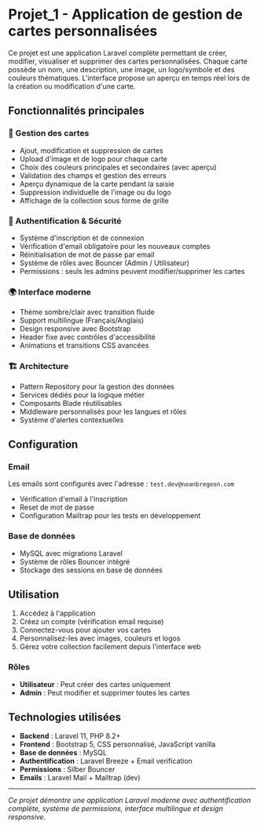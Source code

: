 # Projet_1 - Application de gestion de cartes personnalisées

Ce projet est une application Laravel complète permettant de créer, modifier, visualiser et supprimer des cartes personnalisées. Chaque carte possède un nom, une description, une image, un logo/symbole et des couleurs thématiques. L'interface propose un aperçu en temps réel lors de la création ou modification d'une carte.

## Fonctionnalités principales

### 🎨 Gestion des cartes
- Ajout, modification et suppression de cartes
- Upload d'image et de logo pour chaque carte
- Choix des couleurs principales et secondaires (avec aperçu)
- Validation des champs et gestion des erreurs
- Aperçu dynamique de la carte pendant la saisie
- Suppression individuelle de l'image ou du logo
- Affichage de la collection sous forme de grille

### 🔐 Authentification & Sécurité
- Système d'inscription et de connexion
- Vérification d'email obligatoire pour les nouveaux comptes
- Réinitialisation de mot de passe par email
- Système de rôles avec Bouncer (Admin / Utilisateur)
- Permissions : seuls les admins peuvent modifier/supprimer les cartes

### 🌍 Interface moderne
- Thème sombre/clair avec transition fluide
- Support multilingue (Français/Anglais)
- Design responsive avec Bootstrap
- Header fixe avec contrôles d'accessibilité
- Animations et transitions CSS avancées

### 🏗️ Architecture
- Pattern Repository pour la gestion des données
- Services dédiés pour la logique métier
- Composants Blade réutilisables
- Middleware personnalisés pour les langues et rôles
- Système d'alertes contextuelles

## Configuration

### Email
Les emails sont configurés avec l'adresse : `test.dev@noanbregeon.com`
- Vérification d'email à l'inscription
- Reset de mot de passe
- Configuration Mailtrap pour les tests en développement

### Base de données
- MySQL avec migrations Laravel
- Système de rôles Bouncer intégré
- Stockage des sessions en base de données

## Utilisation

1. Accédez à l'application
2. Créez un compte (vérification email requise)
3. Connectez-vous pour ajouter vos cartes
4. Personnalisez-les avec images, couleurs et logos
5. Gérez votre collection facilement depuis l'interface web

### Rôles
- **Utilisateur** : Peut créer des cartes uniquement
- **Admin** : Peut modifier et supprimer toutes les cartes

## Technologies utilisées

- **Backend** : Laravel 11, PHP 8.2+
- **Frontend** : Bootstrap 5, CSS personnalisé, JavaScript vanilla
- **Base de données** : MySQL
- **Authentification** : Laravel Breeze + Email verification
- **Permissions** : Silber Bouncer
- **Emails** : Laravel Mail + Mailtrap (dev)

---

*Ce projet démontre une application Laravel moderne avec authentification complète, système de permissions, interface multilingue et design responsive.*
